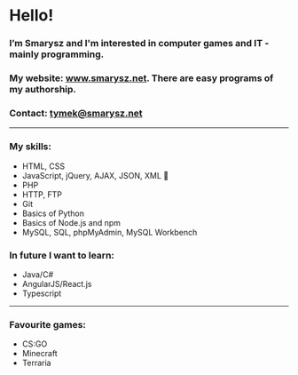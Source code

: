 <!DOCTYPE html>
<html lang="en">
<head>
  <meta charset="utf-8"/>
</head>
<body>
  <h1>Hello!</h1>
  <h3>I’m Smarysz and I'm interested in computer games and IT - mainly programming.</h3>
  <h3>My website: <a href="https://smarysz.net/" target="_blank">www.smarysz.net</a>. There are easy programs of my authorship.</h3>
  <h3>Contact: <a href="mailto:tymek@smarysz.net">tymek@smarysz.net</a></h3>
  <hr>
  <h3>My skills:</h3>
  <ul>
    <li>HTML, CSS</li>
    <li>JavaScript, jQuery, AJAX, JSON, XML 👑</li>
    <li>PHP</li>
    <li>HTTP, FTP</li>
    <li>Git</li>
    <li>Basics of Python</li>
    <li>Basics of Node.js and npm</li>
    <li>MySQL, SQL, phpMyAdmin, MySQL Workbench</li>
  </ul>
  <h3>In future I want to learn:</h3>
  <ul>
    <li>Java/C#</li>
    <li>AngularJS/React.js</li>
    <li>Typescript</li>
  </ul>
  <hr>
  <h3>Favourite games:</h3>
  <ul>
    <li>CS:GO</li>
    <li>Minecraft</li>
    <li>Terraria</li>
  </ul>
</body>
</html>
